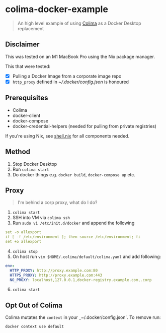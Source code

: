 # colima-docker-example

> An high level example of using [Colima](https://github.com/abiosoft/colima) as a Docker Desktop replacement

## Disclaimer
This was tested on an M1 MacBook Pro using the Nix package manager.

This that were tested:
- [x] Pulling a Docker Image from a corporate image repo
- [x] `http_proxy` defined in _~/.docker/config.json_ is honoured

## Prerequisites

- Colima
- docker-client
- docker-compose
- docker-credential-helpers (needed for pulling from private registries)

If you're using Nix, see [shell.nix](./shell.nix) for all components needed.

## Method

1. Stop Docker Desktop
2. Run `colima start`
3. Do docker things e.g. `docker build`, `docker-compose up` etc.

## Proxy
> I'm behind a corp proxy, what do I do?

1. `colima start`
2. SSH into VM via `colima ssh`
3. Run `sudo vi /etc/init.d/docker` and append the following
```yaml
set -o allexport
if [ -f /etc/environment ]; then source /etc/environment; fi
set +o allexport
```
4. `colima stop`
5. On host run `vim $HOME/.colima/default/colima.yaml` and add following:
```yaml
env:
  HTTP_PROXY: http://proxy.example.com:80
  HTTPS_PROXY: http://proxy.example.com:443
  NO_PROXY: localhost,127.0.0.1,docker-registry.example.com,.corp
```
6. `colima start`

## Opt Out of Colima
Colima mutates the `context` in your _~/.docker/config.json`. To remove run:
```shell
docker context use default
```

